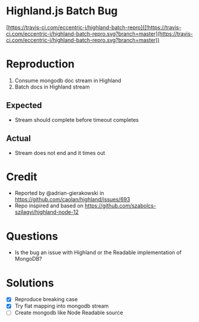 # Highland.js Batch Bug

[https://travis-ci.com/eccentric-j/highland-batch-repro]([!https://travis-ci.com/eccentric-j/highland-batch-repro.svg?branch=master](https://travis-ci.com/eccentric-j/highland-batch-repro.svg?branch=master))

# Reproduction
1. Consume mongodb doc stream in Highland
2. Batch docs in Highland stream

## Expected
- Stream should complete before timeout completes

## Actual
- Stream does not end and it times out

# Credit
- Reported by @adrian-gierakowski in https://github.com/caolan/highland/issues/693
- Repo inspired and based on https://github.com/szabolcs-szilagyi/highland-node-12

# Questions
- Is the bug an issue with Highland or the Readable implementation of MongoDB?

# Solutions
- [x] Reproduce breaking case
- [x] Try flat mapping into mongodb stream
- [ ] Create mongodb like Node Readable source
